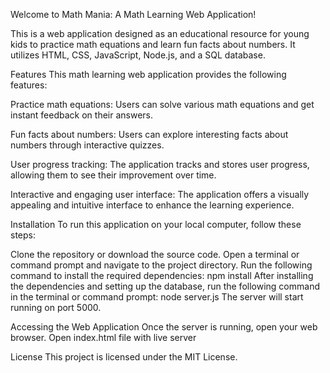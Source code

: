 Welcome to Math Mania: A Math Learning Web Application!

This is a web application designed as an educational resource for young kids to practice math equations and learn fun facts about numbers. It utilizes HTML, CSS, JavaScript, Node.js, and a SQL database.

Features This math learning web application provides the following features:

Practice math equations: Users can solve various math equations and get instant feedback on their answers.

Fun facts about numbers: Users can explore interesting facts about numbers through interactive quizzes.

User progress tracking: The application tracks and stores user progress, allowing them to see their improvement over time.

Interactive and engaging user interface: The application offers a visually appealing and intuitive interface to enhance the learning experience.

Installation To run this application on your local computer, follow these steps:

Clone the repository or download the source code. Open a terminal or command prompt and navigate to the project directory. Run the following command to install the required dependencies: npm install After installing the dependencies and setting up the database, run the following command in the terminal or command prompt: node server.js The server will start running on port 5000.

Accessing the Web Application Once the server is running, open your web browser. Open index.html file with live server

License This project is licensed under the MIT License.
